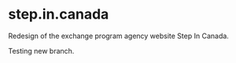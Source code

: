# step.in.canada
Redesign of the exchange program agency website Step In Canada.

Testing new branch.
